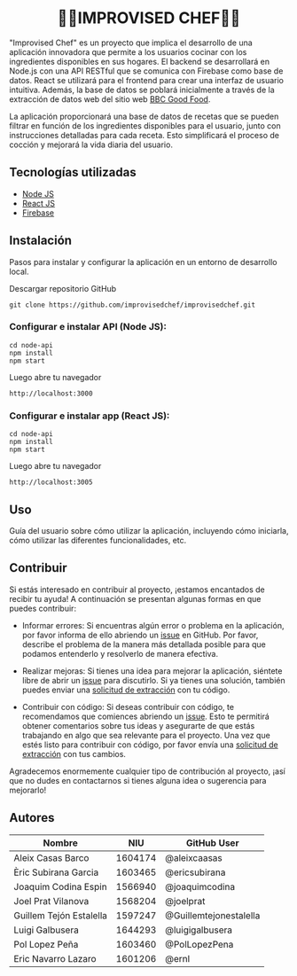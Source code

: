 <h1 style="text-align: center;">👨‍🍳<b>IMPROVISED CHEF</b>👨‍🍳</h1>
<p>
"Improvised Chef" es un proyecto que implica el desarrollo de una aplicación innovadora que permite a los usuarios cocinar con los ingredientes disponibles en sus hogares. El backend se desarrollará en Node.js con una API RESTful que se comunica con Firebase como base de datos. React se utilizará para el frontend para crear una interfaz de usuario intuitiva. Además, la base de datos se poblará inicialmente a través de la extracción de datos web del sitio web <a href="http://www.bbcgoodfood.com"> BBC Good Food</a>.

La aplicación proporcionará una base de datos de recetas que se pueden filtrar en función de los ingredientes disponibles para el usuario, junto con instrucciones detalladas para cada receta. Esto simplificará el proceso de cocción y mejorará la vida diaria del usuario. <p>

## <b>Tecnologías utilizadas</b>

- <a href="https://nodejs.org/es"> Node JS </a>
- <a href="https://react.dev/"> React JS </a>
- <a href="https://firebase.google.com/?hl=es"> Firebase </a>

## <b>Instalación</b>

Pasos para instalar y configurar la aplicación en un entorno de desarrollo local.

Descargar repositorio GitHub
```
git clone https://github.com/improvisedchef/improvisedchef.git
```

### Configurar e instalar API (Node JS): 
```
cd node-api
npm install
npm start
```
Luego abre tu navegador
```
http://localhost:3000
```

### Configurar e instalar app (React JS):
```
cd node-api
npm install
npm start
```
Luego abre tu navegador
```
http://localhost:3005
```

## <b>Uso</b>

Guía del usuario sobre cómo utilizar la aplicación, incluyendo cómo iniciarla, cómo utilizar las diferentes funcionalidades, etc.

## <b>Contribuir</b>

Si estás interesado en contribuir al proyecto, ¡estamos encantados de recibir tu ayuda! A continuación se presentan algunas formas en que puedes contribuir:

- Informar errores: Si encuentras algún error o problema en la aplicación, por favor informa de ello abriendo un [issue](https://github.com/aleixcaasas/Improvised_chef/issues) en GitHub. Por favor, describe el problema de la manera más detallada posible para que podamos entenderlo y resolverlo de manera efectiva.

- Realizar mejoras: Si tienes una idea para mejorar la aplicación, siéntete libre de abrir un [issue](https://github.com/aleixcaasas/Improvised_chef/issues) para discutirlo. Si ya tienes una solución, también puedes enviar una [solicitud de extracción](https://github.com/aleixcaasas/Improvised_chef/pulls) con tu código.

- Contribuir con código: Si deseas contribuir con código, te recomendamos que comiences abriendo un [issue](https://github.com/aleixcaasas/Improvised_chef/issues). Esto te permitirá obtener comentarios sobre tus ideas y asegurarte de que estás trabajando en algo que sea relevante para el proyecto. Una vez que estés listo para contribuir con código, por favor envía una [solicitud de extracción](https://github.com/aleixcaasas/Improvised_chef/pulls) con tus cambios.

Agradecemos enormemente cualquier tipo de contribución al proyecto, ¡así que no dudes en contactarnos si tienes alguna idea o sugerencia para mejorarlo!


## <b>Autores</b>

|          Nombre         |   NIU   | GitHub User |
| ----------------------- | ------- | ----------- |
| Aleix Casas Barco       | 1604174 | @aleixcaasas |
| Èric Subirana Garcia    | 1603465 | @ericsubirana |
| Joaquim Codina Espin    | 1566940 | @joaquimcodina |
| Joel Prat Vilanova      | 1568204 | @joelprat |
| Guillem Tejón Estalella | 1597247 | @Guillemtejonestalella |
| Luigi Galbusera         | 1644293 | @luigigalbusera |
| Pol Lopez Peña          | 1603460 | @PolLopezPena |
| Eric Navarro Lazaro     | 1601206 | @ernl |
